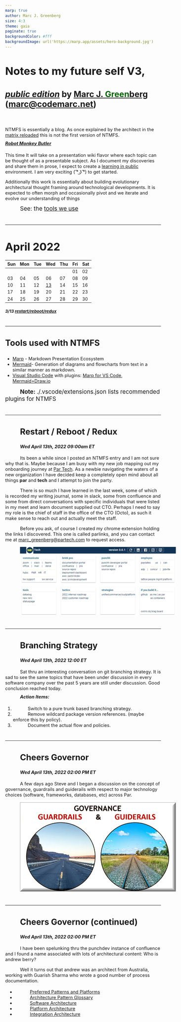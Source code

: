 ```yaml
---
marp: true
author: Marc J. Greenberg
size: 4:3
theme: gaia
paginate: true
backgroundColor: #fff
backgroundImage: url('https://marp.app/assets/hero-background.jpg')
---
```

<style>
  section {
   font-family: 'Roboto', 'Segoe UI', 'Liberation Sans', 'Helvetica', 'Arial', sans-serif;}
  h1 {font-size:26pt;}
  h2 {font-size:22pt;}  
  h3 {font-size:20pt;}
  h4 {font-size:16pt;}
  h5 {font-size:10pt;}
  p,li {font-size:14pt;}
  footer {font-size:14pt;text-indent:48px}
</style>

# Notes to my future self V3, 
### [_public edition_][swyx] by [Marc J. <span style="color:darkgreen;">Green</span>berg](mailto:marc@codemarc.net) (marc@codemarc.net)

<br/>

NTMFS is essentially a blog. As once explained by the architect in the [matrix reloaded][redux] this is not the first version of NTMFS.  

#### [Robot Monkey Butler][rmb]

This time It will take on a presentation wiki flavor where each topic can be thought of as a presentable subject. As I document my discoveries and share them in prose, I expect to create a [learning in public][swyx] environment. I am very exciting ( ͡° ͜ʖ ͡°) to get started.

Additionally this work is essentially about building evolutionary architectural thought framing around technological developments. It is expected to often morph and occasionally pivot and we iterate and evolve our understanding of things

<footer>See: the <a href="#tools">tools we use</a></footer>

<!-- References -->
[swyx]: https://www.swyx.io/learn-in-public/
[rmb]: https://fb.watch/9P1cHyeIXJ/
[redux]: https://youtu.be/LN8EE5JxSGQ?t=86

---

# April 2022

| Sun | Mon | Tue | Wed | Thu | Fri | Sat |
| --- | --- | --- | --- | --- | --- | --- |
|     |     |     |     |     | 01  | 02  |
| 03  | 04  | 05  | 06  | 07  | 08  | 09  |
| 10  | 11  | 12  | [13]| 14  | 15  | 16  |
| 17  | 18  | 19  | 20  | 21  | 22  | 23  |
| 24  | 25  | 26  | 27  | 28  | 29  | 30  |

  
##### 3/13 [restart/reboot/redux][13]


<!-- References -->
[13]: #20220413

---

### Tools used with NTMFS <a id="tools">

- [Marp][t1] - Markdown Presentation Ecosystem
- [Mermaid][t4]- Generation of diagrams and flowcharts from text in a similar manner as markdown.
- [Visual Studio Code][t0] with plugins: [Marp for VS Code][t2], [Mermaid+Draw.io][t3]

<footer><b>Note: </b>./.vscode/extensions.json lists recommended plugins for NTMFS

<!-- References -->
[t0]: https://code.visualstudio.com/
[t1]: https://marp.app/
[t2]: https://marketplace.visualstudio.com/items?itemName=marp-team.marp-vscode,
[t3]: https://marketplace.visualstudio.com/items?itemName=nopeslide.vscode-drawio-plugin-mermaid
[t4]: https://unpkg.com/mermaid@0.5.2/exdoc/index.html

---
<style>
h4 {font-size:11pt;font-style:italic;margin-top:-3px}
p {font-size:11pt;margin-bottom:12px;}
</style>


### <a id="20220413">Restart / Reboot / Redux </a>
#### Wed April 13th, 2022 09:00am ET

Its been a while since I posted an NTMFS entry and I am not sure why that is. Maybe because I am busy with my new job mapping out my onboarding journey at [Par Tech][pt1]. As a newbie navigating the waters of a new organization I have decided keep a completely open mind about all things **par** and **tech** and I attempt to join the party. 

There is so much I have learned in the last week, some of which is recorded my writing journal, some in slack, some from confluence and some from direct conversations with specific individuals that were listed in my meet and learn document supplied out CTO. Perhaps I need to say my role is the chief of staff in the office of the CTO (Octo), as such it make sense to reach out and actually meet the staff. 


Before you ask, of course I created my chrome extension holding the links I discovered. This one is called parlinks, and you can contact me at marc_greenberg@partech.com to request access.

![width:640px](./img/parlinks.png)

<!-- References -->
[pt1]: https://www.partech.com/

---

<style scoped>
  h4 {font-size:11pt;font-style:italic;margin-top:-3px}
  p {font-size:11pt;margin-bottom:12px;}
  ol,li {font-size:11pt;}
  hr {margin-top:40px}
</style>

### Branching Strategy
#### Wed April 13th, 2022 12:00 ET

Sat thru an interesting conversation on git branching strategy. It is sad to see the same topics that have been under discussion in every software company over the past 5 years are still under discussion. Good conclusion reached today. 

#### Action Items:  

1. Switch to a pure trunk based branching strategy.
2. Remove wildcard package version references. (maybe enforce this by policy).
3. Document the actual flow and policies.

<hr/>

### Cheers Governor 
#### Wed April 13th, 2022 02:00 PM ET

A few days ago Steve and I began a discussion on the concept of governance, guardrails and guiderails with respect to major technology choices (software, frameworks, databases, etc) across Par.

![width:300px](./img/ggg.png)

---
### Cheers Governor (continued) 
#### Wed April 13th, 2022 02:00 PM ET

I have been spelunking thru the punchdev instance of confluence and I found a name associated with lots of architectural content: Who is  andrew berry?

Well it turns out that andrew was an architect from Australia, working with Guarish Sharma who wrote a good number of process documentation. 

* [Preferred Patterns and Platforms][P1]
* [Architecture Pattern Glossary][P2]
* [Software Architecture][P3]
* [Platform Architecture][P4]
* [Integration Architecture][P5]


<!-- References -->
[P1]: https://punchhdev.atlassian.net/wiki/spaces/ENGINEERIN/pages/91914332/Preferred+Patterns+and+Platforms
[P2]: https://punchhdev.atlassian.net/wiki/spaces/ENGINEERIN/pages/80838716/Architecture+Pattern+Glossary
[P3]: https://punchhdev.atlassian.net/wiki/spaces/ENGINEERIN/pages/58622860/Software+Architecture
[P4]: https://punchhdev.atlassian.net/wiki/spaces/ENGINEERIN/pages/58589889/Platform+Architecture
[P5]: https://punchhdev.atlassian.net/wiki/spaces/ENGINEERIN/pages/59179024/Integration+Architecture

<!-- ---

### Building Punchh Server Redux
#### Wed April 13th, 2022 04:00 PM ET

Even though I have already built the Punchh server once, I am ready to try this again. This time I am specifically looking at tools and tech choices.

Pages to consider:
* [How to get access to Tools](https://punchhdev.atlassian.net/wiki/spaces/DEVOPS/pages/1671234973/How+to+get+access+to+Tools)
 -->

<!-- 
Guarish Sharma was kind enought to share this 

These items are from [punchdev confluence][pc1].

* From [Day 1 Checklist](https://punchhdev.atlassian.net/wiki/spaces/ENGINEERIN/pages/106627582/Day+1+Checklist)
 -->

<!-- References -->
[pconf]: https://punchhdev.atlassian.net/wiki/spaces/
[pc1]: https://punchhdev.atlassian.net/wiki/spaces/ENGINEERIN/pages/25854055/Engineering+On-boarding+work+in+progress
